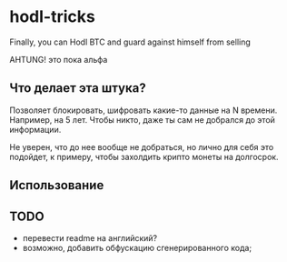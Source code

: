 # hodl-tricks
Finally, you can Hodl BTC and guard against himself from selling

AHTUNG! это пока альфа

## Что делает эта штука?

Позволяет блокировать, шифровать какие-то данные на N времени. Например, на 5 лет. Чтобы никто, даже ты сам не добрался до этой информации.

Не уверен, что до нее вообще не добраться, но лично для себя это подойдет, к примеру, чтобы захолдить крипто монеты на долгосрок.

## Использование

## TODO

* перевести readme на английский?
* возможно, добавить обфускацию сгенерированного кода;
